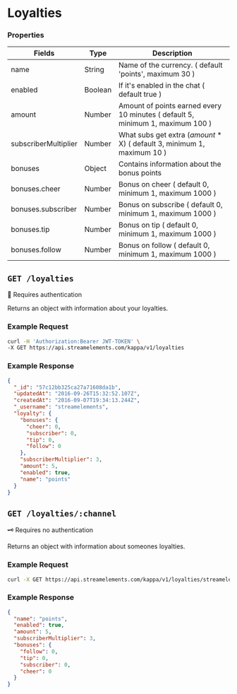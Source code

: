 # Loyalties

### Properties
<table>
  <thead>
    <tr>
      <th>Fields</th>
      <th>Type</th>
      <th width=90%>Description</th>
    </tr>
  </thead>
  <tbody>
    <tr>
      <td>name</td>
      <td>String</td>
      <td>Name of the currency. ( default 'points', maximum 30 )</td>
    </tr>
    <tr>
      <td>enabled</td>
      <td>Boolean</td>
      <td>If it's enabled in the chat ( default true )</td>
    </tr>
    <tr>
      <td>amount</td>
      <td>Number</td>
      <td>Amount of points earned every 10 minutes ( default 5, minimum 1, maximum 100 )</td>
    </tr>
    <tr>
      <td>subscriberMultiplier</td>
      <td>Number</td>
      <td>What subs get extra (<i>amount</i> * X) ( default 3, minimum 1, maximum 10 )</td>
    </tr>
    <tr>
      <td>bonuses</td>
      <td>Object</td>
      <td>Contains information about the bonus points</td>
    </tr>
    <tr>
      <td>bonuses.cheer</td>
      <td>Number</td>
      <td>Bonus on cheer ( default 0, minimum 1, maximum 1000 )</td>
    </tr>
    <tr>
      <td>bonuses.subscriber</td>
      <td>Number</td>
      <td>Bonus on subscribe ( default 0, minimum 1, maximum 1000 )</td>
    </tr>
    <tr>
      <td>bonuses.tip</td>
      <td>Number</td>
      <td>Bonus on tip ( default 0, minimum 1, maximum 1000 )</td>
    </tr>
    <tr>
      <td>bonuses.follow</td>
      <td>Number</td>
      <td>Bonus on follow ( default 0, minimum 1, maximum 1000 )</td>
    </tr>
  </tbody>
</table>


## `GET /loyalties`
:key: Requires authentication  
  
Returns an object with information about your loyalties.

### Example Request

```bash
curl -H 'Authorization:Bearer JWT-TOKEN' \
-X GET https://api.streamelements.com/kappa/v1/loyalties
```

### Example Response

```json
{
  "_id": "57c12bb325ca27a71608da1b",
  "updatedAt": "2016-09-26T15:32:52.107Z",
  "createdAt": "2016-09-07T19:34:13.244Z",
  "_username": "streamelements",
  "loyalty": {
    "bonuses": {
      "cheer": 0,
      "subscriber": 0,
      "tip": 0,
      "follow": 0
    },
    "subscriberMultiplier": 3,
    "amount": 5,
    "enabled": true,
    "name": "points"
  }
}
```

## `GET /loyalties/:channel`
:old_key: Requires no authentication  
  
Returns an object with information about someones loyalties.

### Example Request

```bash
curl -X GET https://api.streamelements.com/kappa/v1/loyalties/streamelements
```

### Example Response

```json
{
  "name": "points",
  "enabled": true,
  "amount": 5,
  "subscriberMultiplier": 3,
  "bonuses": {
    "follow": 0,
    "tip": 0,
    "subscriber": 0,
    "cheer": 0
  }
}
```
